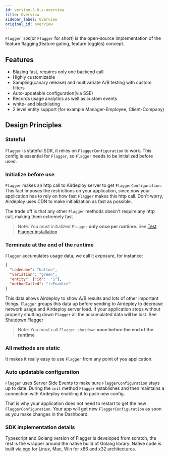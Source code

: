 ```yaml
---
id: version-3.0.x-overview
title: Overview
sidebar_label: Overview
original_id: overview
---
```


`Flagger SDK`(or `Flagger` for short) is the open-source implementation of the feature flagging(feature gating, feature toggles) concept. 

## Features
- Blazing fast, requires only one backend call
- Highly customizable
- Sampling(canary release) and multivariate A/B testing with custom filters
- Auto-updatable configuration(via SSE)
- Records usage analytics as well as custom events
- white- and blacklisting
- 2 level entity support (for example Manager-Employee, Client-Company)


## Design Principles
### Stateful
`Flagger` is stateful SDK, it relies on `FlaggerConfiguration` to work. This config is essential for `Flagger`, so 
`Flagger` needs to be initialized before used.

### Initialize before use 
`Flagger` makes an http call to Airdeploy server to get `FlaggerConfiguration`. 
This fact imposes the restrictions on your application, since now 
your application has to rely on how fast `Flagger` makes this http call. Don't worry, Airdeploy uses CDN to make 
initialization as fast as possible.  

The trade off is that any other `Flagger` methods doesn't require any http call, making them extremely fast

 >Note: You must initialized `Flagger` __only once per runtime__. See [Test Flagger installation](quick-start.md#test-the-installation) 

### Terminate at the end of the runtime
`Flagger` accumulates usage data, we call it _exposure_, for instance:
```json
{
  "codename": "button",
  "variation": "green",
  "entity": {"id":  "1"},
  "methodCalled": "isEnabled"
}
```

This data allows Airdeploy to show A/B results and lots of other important things. `Flagger` groups this data up before 
sending to Airdeploy to decrease network usage and Airdeploy server load. If your application stops without properly 
shutting down `Flagger` all the accumulated data will be lost. See [Shutdown Flagger](quick-start.md#shutdown-flagger)   

 >Note: You must call `Flagger.shutdown` __once before the end of the runtime__ 


### All methods are static
It makes it really easy to use `Flagger` from any point of you application.

### Auto updatable configuration
`Flagger` uses Server Side Events to make sure `FlaggerConfiguration` stays up to date. During the `init` method `Flagger` 
establishes and then maintains a connection with Airdeploy enabling it to push new config.

That is why your application does not need to restart to get the new `FlaggerConfiguration`. Your app will get new 
`FlaggerConfiguration` as soon as you make changes in the Dashboard.

### SDK implementation details
Typescript and Golang version of Flagger is developed from scratch, the rest is the wrapper around the native build of 
Golang library. Native code is built via xgo for Linux, Mac, Win for x86 and x32 architectures. 
